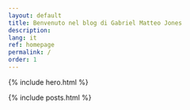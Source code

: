 ```yaml
---
layout: default
title: Benvenuto nel blog di Gabriel Matteo Jones
description:
lang: it
ref: homepage
permalink: /
order: 1
---
```


{% include hero.html %}

<main class="container my-4" markdown="1">

{% include posts.html %}

</main>

